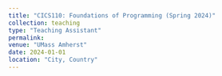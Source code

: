 ```yaml
---
title: "CICS110: Foundations of Programming (Spring 2024)"
collection: teaching
type: "Teaching Assistant"
permalink: 
venue: "UMass Amherst"
date: 2024-01-01
location: "City, Country"
---
```

